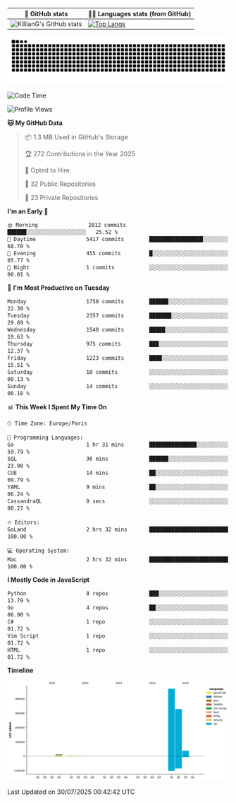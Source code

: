 | 🌚 GitHub stats | 👨‍💻 Languages stats (from GitHub) |
|-----------------|--------------------|
| ![KillianG's GitHub stats](https://github-readme-stats.vercel.app/api?username=KillianG&count_private=true&show_icons=true&theme=dark) | [![Top Langs](https://github-readme-stats.vercel.app/api/top-langs/?username=KillianG&layout=compact&theme=dark&hide=HTML)](https://github.com/anuraghazra/github-readme-stats) |

![github-contributions-snake](https://raw.githubusercontent.com/KillianG/KillianG/refs/heads/output/github-contribution-grid-snake-dark.svg)

<!--START_SECTION:waka-->
![Code Time](http://img.shields.io/badge/Code%20Time-5%20hrs%2030%20mins-blue)

![Profile Views](http://img.shields.io/badge/Profile%20Views-0-blue)

**🐱 My GitHub Data** 

> 📦 1.3 MB Used in GitHub's Storage 
 > 
> 🏆 272 Contributions in the Year 2025
 > 
> 💼 Opted to Hire
 > 
> 📜 32 Public Repositories 
 > 
> 🔑 23 Private Repositories 
 > 
**I'm an Early 🐤** 

```text
🌞 Morning                2012 commits        ██████░░░░░░░░░░░░░░░░░░░   25.52 % 
🌆 Daytime                5417 commits        █████████████████░░░░░░░░   68.70 % 
🌃 Evening                455 commits         █░░░░░░░░░░░░░░░░░░░░░░░░   05.77 % 
🌙 Night                  1 commits           ░░░░░░░░░░░░░░░░░░░░░░░░░   00.01 % 
```
📅 **I'm Most Productive on Tuesday** 

```text
Monday                   1758 commits        ██████░░░░░░░░░░░░░░░░░░░   22.30 % 
Tuesday                  2357 commits        ███████░░░░░░░░░░░░░░░░░░   29.89 % 
Wednesday                1548 commits        █████░░░░░░░░░░░░░░░░░░░░   19.63 % 
Thursday                 975 commits         ███░░░░░░░░░░░░░░░░░░░░░░   12.37 % 
Friday                   1223 commits        ████░░░░░░░░░░░░░░░░░░░░░   15.51 % 
Saturday                 10 commits          ░░░░░░░░░░░░░░░░░░░░░░░░░   00.13 % 
Sunday                   14 commits          ░░░░░░░░░░░░░░░░░░░░░░░░░   00.18 % 
```


📊 **This Week I Spent My Time On** 

```text
🕑︎ Time Zone: Europe/Paris

💬 Programming Languages: 
Go                       1 hr 31 mins        ███████████████░░░░░░░░░░   59.79 % 
SQL                      36 mins             ██████░░░░░░░░░░░░░░░░░░░   23.90 % 
CUE                      14 mins             ██░░░░░░░░░░░░░░░░░░░░░░░   09.79 % 
YAML                     9 mins              ██░░░░░░░░░░░░░░░░░░░░░░░   06.24 % 
CassandraQL              0 secs              ░░░░░░░░░░░░░░░░░░░░░░░░░   00.27 % 

🔥 Editors: 
GoLand                   2 hrs 32 mins       █████████████████████████   100.00 % 

💻 Operating System: 
Mac                      2 hrs 32 mins       █████████████████████████   100.00 % 
```

**I Mostly Code in JavaScript** 

```text
Python                   8 repos             ███░░░░░░░░░░░░░░░░░░░░░░   13.79 % 
Go                       4 repos             ██░░░░░░░░░░░░░░░░░░░░░░░   06.90 % 
C#                       1 repo              ░░░░░░░░░░░░░░░░░░░░░░░░░   01.72 % 
Vim Script               1 repo              ░░░░░░░░░░░░░░░░░░░░░░░░░   01.72 % 
HTML                     1 repo              ░░░░░░░░░░░░░░░░░░░░░░░░░   01.72 % 
```



**Timeline**

![Lines of Code chart](https://raw.githubusercontent.com/KillianG/KillianG/master/assets/bar_graph.png)


 Last Updated on 30/07/2025 00:42:42 UTC
<!--END_SECTION:waka-->
